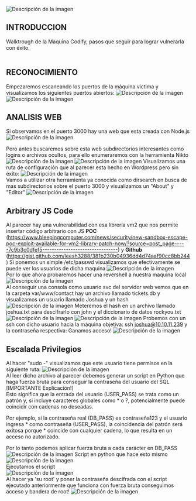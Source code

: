 ![Descripción de la imagen](PortadaCodify.png)
## INTRODUCCION
Walktrough de la Maquina Codify, pasos que seguir para lograr vulnerarla con éxito.<br/>
<br />

## RECONOCIMIENTO
Empezaremos escaneando los puertos de la máquina victima y visualizamos los siguientes puertos abiertos:
![Descripción de la imagen](Imagen1Codify.png)
![Descripción de la imagen](Imagen2Codify.png)
## ANALISIS WEB
Si observamos en el puerto 3000 hay una web que esta creada con Node.js
![Descripción de la imagen](Imagen3Codify.png)

Pero antes buscaremos sobre esta web subdirectorios interesantes como logins o archivos ocultos, para ello enumeraremos con la herramienta Nikto<br>
![Descripción de la imagen](Imagen4Codify.png)
![Descripción de la imagen](Imagen5Codify.png)
Visualizamos una ruta de configuración que al parecer esta hecho en Wordpress pero sin éxito:
![Descripción de la imagen](Imagen6Codify.png)<br>
Vamos a utilizar otra herramienta ya conocida como dirsearch en busca de mas subdirectorios sobre el puerto 3000 y visualizamos un "About" y "Editor"
![Descripción de la imagen](Imagen7Codify.png)

## Arbitrary JS Code
Al parecer hay una vulnerabilidad con esa librería vm2 que nos permite insertar código arbitrario con JS **POC** (https://www.bleepingcomputer.com/news/security/new-sandbox-escape-poc-exploit-available-for-vm2-library-patch-now/?source=post_page-----7c9b3c0dfef5--------------------------------) y **Github** (https://gist.github.com/leesh3288/381b230b04936dd4d74aaf90cc8bb244)
Si ponemos un simple /etc/passwd visualizamos que efectivamente se puede ver los usuarios de dicha maquina
![Descripción de la imagen](Imagen9Codify.png)<br/>
Por lo que ahora probaremos hacer una revershell a nuestra maquina local
![Descripción de la imagen](Imagen13Codify.png)<br/>
Al conseguir una consola como usuario svc del servidor web vemos que en la carpeta var/www/contact hay un archivo llamado tickets.db y visualizamos un usuario llamado Joshua y un hash
![Descripción de la imagen](Imagen14Codify.png)
Meteremos el hash en un archivo llamado joshua.txt para descifrarlo con john y el diccionario de datos rockyou.txt
![Descripción de la imagen](Imagen15Codify.png)
![Descripción de la imagen](Imagen16Codify.png)
Probemos con un ssh con dicho usuario hacia la máquina objetiva:
ssh joshua@10.10.11.239 y la contraseña respectiva:
Ganamos acceso!
![Descripción de la imagen](Imagen17Codify.png)

## Escalada Privilegios
Al hacer "sudo -" visualizamos que este usuario tiene permisos en la siguiente ruta:
![Descripción de la imagen](Imagen18Codify.png)<br>
Al leer dicho archivo al parecer debemos generar un script en Python que haga fuerza bruta para conseguir la contraseña del usuario del SQL<br>
[IMPORTANTE Explicación!]<br>
Esto significa que la entrada del usuario (USER_PASS) se trata como un patrón y, si incluye caracteres globales como * o ?, potencialmente puede coincidir con cadenas no deseadas.

Por ejemplo, si la contraseña real (DB_PASS) es contraseña123 y el usuario ingresa * como contraseña (USER_PASS), la coincidencia del patrón será exitosa porque * coincide con cualquier cadena, lo que resulta en un acceso no autorizado.

Por lo tanto podemos aplicar fuerza bruta a cada carácter en DB_PASS
![Descripción de la imagen](Imagen19Codify.png)
Script en python que hace esto mismo<br>
![Descripción de la imagen](Imagen20Codify.png)<br>
Ejecutamos el script<br>
![Descripción de la imagen](Imagen21Codify.png)<br>
Al hacer ya 'su root' y poner la contraseña descifrada con el script ejecutado anteriormente que funciona con fuerza bruta conseguimos acceso y bandera de root!
![Descripción de la imagen](Imagen22Codify.png)
